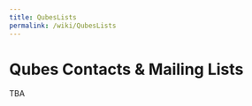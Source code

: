 ```yaml
---
title: QubesLists
permalink: /wiki/QubesLists
---
```


Qubes Contacts & Mailing Lists
==============================

TBA
